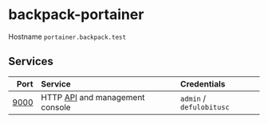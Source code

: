 # backpack-portainer

Hostname `portainer.backpack.test`

## Services

| Port | Service | Credentials
| ---: | :------ | :----------
| [9000](http://portainer.backpack.test:9000) | HTTP [API](https://github.com/portainer/portainer/blob/develop/api/swagger.yaml) and management console | `admin` / `defulobitusc`
